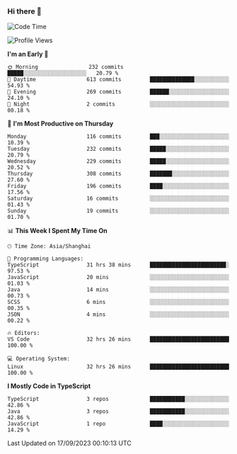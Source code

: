 ### Hi there 👋

<!--
**waynelwz/waynelwz** is a ✨ _special_ ✨ repository because its `README.md` (this file) appears on your GitHub profile.

Here are some ideas to get you started:

- 🔭 I’m currently working on ...
- 🌱 I’m currently learning ...
- 👯 I’m looking to collaborate on ...
- 🤔 I’m looking for help with ...
- 💬 Ask me about ...
- 📫 How to reach me: ...
- 😄 Pronouns: ...
- ⚡ Fun fact: ...
-->

<!--START_SECTION:waka-->
![Code Time](http://img.shields.io/badge/Code%20Time-1%2C925%20hrs%2049%20mins-blue)

![Profile Views](http://img.shields.io/badge/Profile%20Views-0-blue)

**I'm an Early 🐤** 

```text
🌞 Morning                232 commits         █████░░░░░░░░░░░░░░░░░░░░   20.79 % 
🌆 Daytime                613 commits         ██████████████░░░░░░░░░░░   54.93 % 
🌃 Evening                269 commits         ██████░░░░░░░░░░░░░░░░░░░   24.10 % 
🌙 Night                  2 commits           ░░░░░░░░░░░░░░░░░░░░░░░░░   00.18 % 
```
📅 **I'm Most Productive on Thursday** 

```text
Monday                   116 commits         ███░░░░░░░░░░░░░░░░░░░░░░   10.39 % 
Tuesday                  232 commits         █████░░░░░░░░░░░░░░░░░░░░   20.79 % 
Wednesday                229 commits         █████░░░░░░░░░░░░░░░░░░░░   20.52 % 
Thursday                 308 commits         ███████░░░░░░░░░░░░░░░░░░   27.60 % 
Friday                   196 commits         ████░░░░░░░░░░░░░░░░░░░░░   17.56 % 
Saturday                 16 commits          ░░░░░░░░░░░░░░░░░░░░░░░░░   01.43 % 
Sunday                   19 commits          ░░░░░░░░░░░░░░░░░░░░░░░░░   01.70 % 
```


📊 **This Week I Spent My Time On** 

```text
🕑︎ Time Zone: Asia/Shanghai

💬 Programming Languages: 
TypeScript               31 hrs 38 mins      ████████████████████████░   97.53 % 
JavaScript               20 mins             ░░░░░░░░░░░░░░░░░░░░░░░░░   01.03 % 
Java                     14 mins             ░░░░░░░░░░░░░░░░░░░░░░░░░   00.73 % 
SCSS                     6 mins              ░░░░░░░░░░░░░░░░░░░░░░░░░   00.35 % 
JSON                     4 mins              ░░░░░░░░░░░░░░░░░░░░░░░░░   00.22 % 

🔥 Editors: 
VS Code                  32 hrs 26 mins      █████████████████████████   100.00 % 

💻 Operating System: 
Linux                    32 hrs 26 mins      █████████████████████████   100.00 % 
```

**I Mostly Code in TypeScript** 

```text
TypeScript               3 repos             ███████████░░░░░░░░░░░░░░   42.86 % 
Java                     3 repos             ███████████░░░░░░░░░░░░░░   42.86 % 
JavaScript               1 repo              ████░░░░░░░░░░░░░░░░░░░░░   14.29 % 
```




 Last Updated on 17/09/2023 00:10:13 UTC
<!--END_SECTION:waka-->
